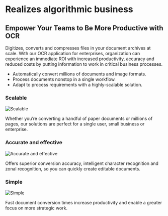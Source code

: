 # Realizes algorithmic business

## Empower Your Teams to Be More Productive with OCR

Digitizes, converts and compresses files in your document archives at scale. With our OCR application for enterprises, organization can experience an immediate ROI with increased productivity, accuracy and reduced costs by putting information to work in critical business processes.

* Automatically convert millions of documents and image formats.
* Process documents nonstop in a single workflow.
* Adapt to process requirements with a highly-scalable solution.

### Scalable

![Scalable](https://www.kofax.com/-/media/images/library/icons/yellow/capture-doc-2-yellow-2x.png?w=100)

Whether you’re converting a handful of paper documents or millions of pages, our solutions are perfect for a single user, small business or enterprise.

### Accurate and effective

![Accurate and effective](https://www.kofax.com/-/media/images/library/icons/yellow/target-yellow-2x.png?w=100)

Offers superior conversion accuracy, intelligent character recognition and zonal recognition, so you can quickly create editable documents.

### Simple

![Simple](https://www.kofax.com/-/media/images/library/icons/yellow/database-yellow-2x.png?w=100)

Fast document conversion times increase productivity and enable a greater focus on more strategic work.

